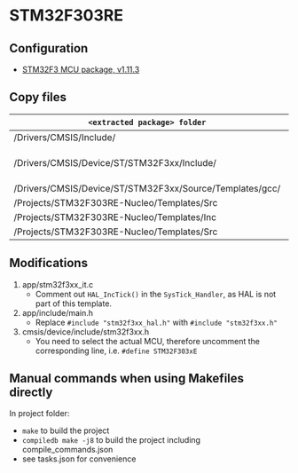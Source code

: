 # STM32F303RE
## Configuration
- [STM32F3 MCU package, v1.11.3](https://github.com/STMicroelectronics/STM32CubeF3/archive/refs/tags/v1.11.3.tar.gz)

## Copy files
| `<extracted package> folder` | File(s) | project folder |
|------------------------------|---------|------------------|
| /Drivers/CMSIS/Include/ | *.h     | /cmsis/core/ |
| /Drivers/CMSIS/Device/ST/STM32F3xx/Include/ | stm32f3xx.h, stm32f303xe.h, system_stm32f3xx.h |  /cmsis/device/include/ |
| /Drivers/CMSIS/Device/ST/STM32F3xx/Source/Templates/gcc/ | startup_stm32f303xe.s  | /cmsis/device/startup/ |
| /Projects/STM32F303RE-Nucleo/Templates/Src | system_stm32f3xx.c | /cmsis/device/ |
| /Projects/STM32F303RE-Nucleo/Templates/Inc | stm32f3xx_it.h, main.h | /app/inc/ |
| /Projects/STM32F303RE-Nucleo/Templates/Src | stm32f3xx_it.c | /app/src/ |

## Modifications
1. app/stm32f3xx_it.c
    * Comment out `HAL_IncTick()` in the `SysTick_Handler`, as HAL is not part of this template.
2. app/include/main.h
    * Replace `#include "stm32f3xx_hal.h"` with `#include "stm32f3xx.h"`
3. cmsis/device/include/stm32f3xx.h
    * You need to select the actual MCU, therefore uncomment the corresponding line, i.e. `#define STM32F303xE`

## Manual commands when using Makefiles directly
In project folder:
- `make` to build the project
- `compiledb make -j8` to build the project including compile_commands.json
- see tasks.json for convenience